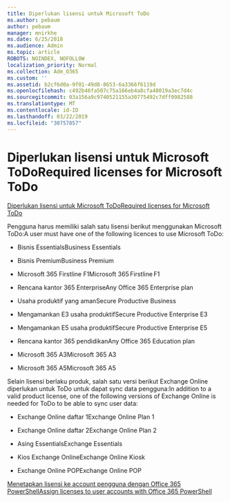 ```yaml
---
title: Diperlukan lisensi untuk Microsoft ToDo
ms.author: pebaum
author: pebaum
manager: mnirkhe
ms.date: 6/25/2018
ms.audience: Admin
ms.topic: article
ROBOTS: NOINDEX, NOFOLLOW
localization_priority: Normal
ms.collection: Adm_O365
ms.custom: ''
ms.assetid: b2cf6d0a-9f01-49d8-8653-6a3366f6119d
ms.openlocfilehash: c492b46fa507c75a166eb4a8cfa48019a3ec7d4c
ms.sourcegitcommit: 03a156a9c9740521155a30775492c7dff0982588
ms.translationtype: MT
ms.contentlocale: id-ID
ms.lasthandoff: 03/22/2019
ms.locfileid: "30757857"
---
```

# <a name="required-licenses-for-microsoft-todo"></a><span data-ttu-id="a8c14-102">Diperlukan lisensi untuk Microsoft ToDo</span><span class="sxs-lookup"><span data-stu-id="a8c14-102">Required licenses for Microsoft ToDo</span></span>

[<span data-ttu-id="a8c14-103">Diperlukan lisensi untuk Microsoft ToDo</span><span class="sxs-lookup"><span data-stu-id="a8c14-103">Required licenses for Microsoft ToDo</span></span>](https://support.office.com/article/381e9d1b-c500-49b5-973e-890fd86528d7.aspx)
  
<span data-ttu-id="a8c14-104">Pengguna harus memiliki salah satu lisensi berikut menggunakan Microsoft ToDo:</span><span class="sxs-lookup"><span data-stu-id="a8c14-104">A user must have one of the following licences to use Microsoft ToDo:</span></span>
  
- <span data-ttu-id="a8c14-105">Bisnis Essentials</span><span class="sxs-lookup"><span data-stu-id="a8c14-105">Business Essentials</span></span>
    
- <span data-ttu-id="a8c14-106">Bisnis Premium</span><span class="sxs-lookup"><span data-stu-id="a8c14-106">Business Premium</span></span>
    
- <span data-ttu-id="a8c14-107">Microsoft 365 Firstline F1</span><span class="sxs-lookup"><span data-stu-id="a8c14-107">Microsoft 365 Firstline F1</span></span>
    
- <span data-ttu-id="a8c14-108">Rencana kantor 365 Enterprise</span><span class="sxs-lookup"><span data-stu-id="a8c14-108">Any Office 365 Enterprise plan</span></span>
    
- <span data-ttu-id="a8c14-109">Usaha produktif yang aman</span><span class="sxs-lookup"><span data-stu-id="a8c14-109">Secure Productive Business</span></span>
    
- <span data-ttu-id="a8c14-110">Mengamankan E3 usaha produktif</span><span class="sxs-lookup"><span data-stu-id="a8c14-110">Secure Productive Enterprise E3</span></span>
    
- <span data-ttu-id="a8c14-111">Mengamankan E5 usaha produktif</span><span class="sxs-lookup"><span data-stu-id="a8c14-111">Secure Productive Enterprise E5</span></span>
    
- <span data-ttu-id="a8c14-112">Rencana kantor 365 pendidikan</span><span class="sxs-lookup"><span data-stu-id="a8c14-112">Any Office 365 Education plan</span></span>
    
- <span data-ttu-id="a8c14-113">Microsoft 365 A3</span><span class="sxs-lookup"><span data-stu-id="a8c14-113">Microsoft 365 A3</span></span>
    
- <span data-ttu-id="a8c14-114">Microsoft 365 A5</span><span class="sxs-lookup"><span data-stu-id="a8c14-114">Microsoft 365 A5</span></span>
    
<span data-ttu-id="a8c14-115">Selain lisensi berlaku produk, salah satu versi berikut Exchange Online diperlukan untuk ToDo untuk dapat sync data pengguna:</span><span class="sxs-lookup"><span data-stu-id="a8c14-115">In addition to a valid product license, one of the following versions of Exchange Online is needed for ToDo to be able to sync user data:</span></span> 
  
- <span data-ttu-id="a8c14-116">Exchange Online daftar 1</span><span class="sxs-lookup"><span data-stu-id="a8c14-116">Exchange Online Plan 1</span></span>
    
- <span data-ttu-id="a8c14-117">Exchange Online daftar 2</span><span class="sxs-lookup"><span data-stu-id="a8c14-117">Exchange Online Plan 2</span></span>
    
- <span data-ttu-id="a8c14-118">Asing Essentials</span><span class="sxs-lookup"><span data-stu-id="a8c14-118">Exchange Essentials</span></span>
    
- <span data-ttu-id="a8c14-119">Kios Exchange Online</span><span class="sxs-lookup"><span data-stu-id="a8c14-119">Exchange Online Kiosk</span></span>
    
- <span data-ttu-id="a8c14-120">Exchange Online POP</span><span class="sxs-lookup"><span data-stu-id="a8c14-120">Exchange Online POP</span></span>
    
[<span data-ttu-id="a8c14-121">Menetapkan lisensi ke account pengguna dengan Office 365 PowerShell</span><span class="sxs-lookup"><span data-stu-id="a8c14-121">Assign licenses to user accounts with Office 365 PowerShell</span></span>](https://docs.microsoft.com/office365/enterprise/powershell/assign-licenses-to-user-accounts-with-office-365-powershell )
  

